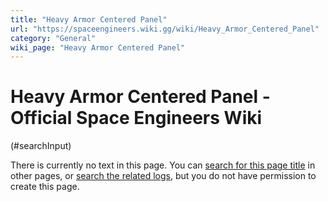 ```yaml
---
title: "Heavy Armor Centered Panel"
url: "https://spaceengineers.wiki.gg/wiki/Heavy_Armor_Centered_Panel"
category: "General"
wiki_page: "Heavy Armor Centered Panel"
---
```


# Heavy Armor Centered Panel - Official Space Engineers Wiki

(#searchInput)

There is currently no text in this page. You can [search for this page title](https://spaceengineers.wiki.gg/wiki/Special:Search/Heavy_Armor_Centered_Panel "Special:Search/Heavy Armor Centered Panel") in other pages, or [search the related logs](https://spaceengineers.wiki.gg/wiki/Special:Log?page=Heavy_Armor_Centered_Panel), but you do not have permission to create this page.